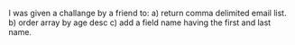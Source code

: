 I was given a challange by a friend to: 
a) return comma delimited email list.
b) order array by age desc 
c) add a field name having the first and last name.